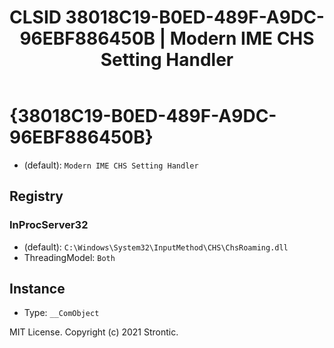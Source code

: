 ﻿---
title: "CLSID 38018C19-B0ED-489F-A9DC-96EBF886450B | Modern IME CHS Setting Handler"
excerpt: What is COM-Object CLSID 38018C19-B0ED-489F-A9DC-96EBF886450B?
---

# {38018C19-B0ED-489F-A9DC-96EBF886450B}

* (default): `Modern IME CHS Setting Handler`

## Registry


### InProcServer32

* (default): `C:\Windows\System32\InputMethod\CHS\ChsRoaming.dll`
* ThreadingModel: `Both`

## Instance

* Type: `__ComObject`

MIT License. Copyright (c) 2021 Strontic.


